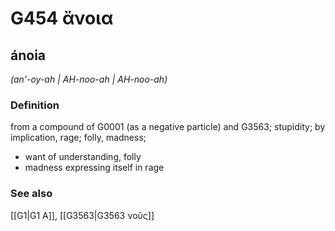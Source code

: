 # G454 ἄνοια

## ánoia

_(an'-oy-ah | AH-noo-ah | AH-noo-ah)_

### Definition

from a compound of G0001 (as a negative particle) and G3563; stupidity; by implication, rage; folly, madness; 

- want of understanding, folly
- madness expressing itself in rage

### See also

[[G1|G1 Α]], [[G3563|G3563 νοῦς]]

